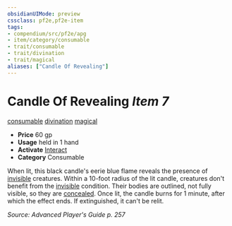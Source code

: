 ```yaml
---
obsidianUIMode: preview
cssclass: pf2e,pf2e-item
tags:
- compendium/src/pf2e/apg
- item/category/consumable
- trait/consumable
- trait/divination
- trait/magical
aliases: ["Candle Of Revealing"]
---
```

# Candle Of Revealing *Item 7*  
[consumable](../../../Rules/traits/consumable.md)  [divination](../../../Rules/traits/divination.md)  [magical](../../../Rules/traits/magical.md)  

- **Price** 60 gp
- **Usage** held in 1 hand
- **Activate** [Interact](../../../Rules/actions/interact.md)
- **Category** Consumable

When lit, this black candle's eerie blue flame reveals the presence of [invisible](../../../Rules/conditions.md#Invisible) creatures. Within a 10-foot radius of the lit candle, creatures don't benefit from the [invisible](../../../Rules/conditions.md#Invisible) condition. Their bodies are outlined, not fully visible, so they are [concealed](../../../Rules/conditions.md#Concealed). Once lit, the candle burns for 1 minute, after which the effect ends. If extinguished, it can't be relit.

*Source: Advanced Player's Guide p. 257*